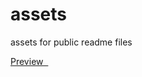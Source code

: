 # assets
assets for public readme files


<p align="left">
  <a href="https://scribehow.com/embed/Preview_the_Multy-Web-CMS_features__h0U6x42fSLyS30GEU9hlUA?skipIntro=true" > Preview &nbsp; </a>
</p>
